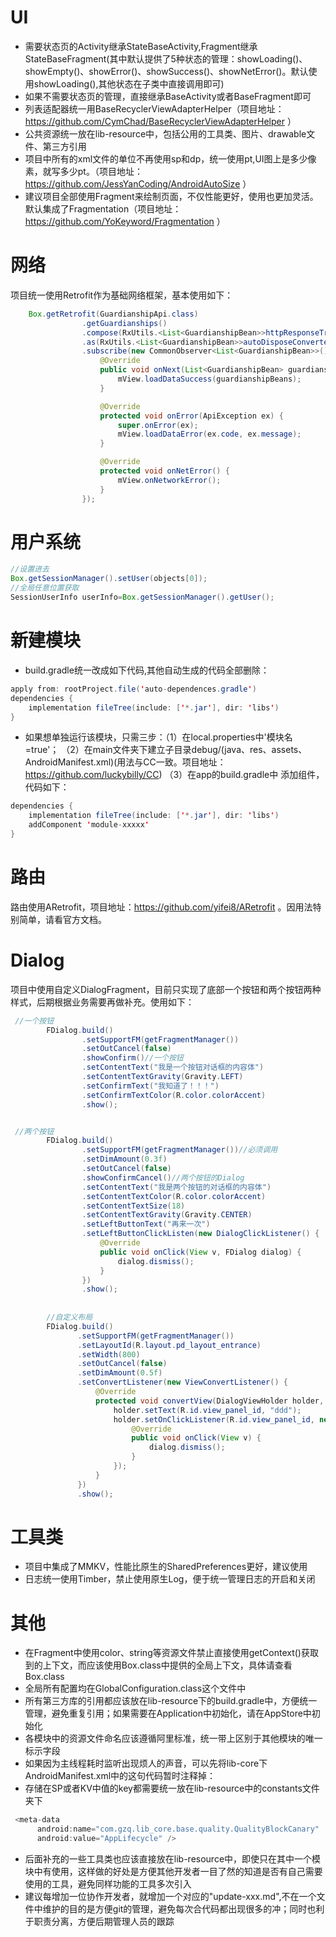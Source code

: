 # UI
- 需要状态页的Activity继承StateBaseActivity,Fragment继承StateBaseFragment(其中默认提供了5种状态的管理：showLoading()、showEmpty()、showError()、showSuccess()、showNetError()。默认使用showLoading(),其他状态在子类中直接调用即可)
- 如果不需要状态页的管理，直接继承BaseActivity或者BaseFragment即可
- 列表适配器统一用BaseRecyclerViewAdapterHelper（项目地址：https://github.com/CymChad/BaseRecyclerViewAdapterHelper ）
- 公共资源统一放在lib-resource中，包括公用的工具类、图片、drawable文件、第三方引用
- 项目中所有的xml文件的单位不再使用sp和dp，统一使用pt,UI图上是多少像素，就写多少pt。（项目地址：https://github.com/JessYanCoding/AndroidAutoSize ）    
- 建议项目全部使用Fragment来绘制页面，不仅性能更好，使用也更加灵活。默认集成了Fragmentation（项目地址：https://github.com/YoKeyword/Fragmentation ）

  
# 网络

项目统一使用Retrofit作为基础网络框架，基本使用如下：
```java
    Box.getRetrofit(GuardianshipApi.class)
                .getGuardianships()
                .compose(RxUtils.<List<GuardianshipBean>>httpResponseTransformer())
                .as(RxUtils.<List<GuardianshipBean>>autoDisposeConverter(mLifecycleOwner))
                .subscribe(new CommonObserver<List<GuardianshipBean>>() {
                    @Override
                    public void onNext(List<GuardianshipBean> guardianshipBeans) {
                        mView.loadDataSuccess(guardianshipBeans);
                    }

                    @Override
                    protected void onError(ApiException ex) {
                        super.onError(ex);
                        mView.loadDataError(ex.code, ex.message);
                    }

                    @Override
                    protected void onNetError() {
                        mView.onNetworkError();
                    }
                });
```     
      
      
# 用户系统

```java
//设置进去
Box.getSessionManager().setUser(objects[0]);
//全局任意位置获取
SessionUserInfo userInfo=Box.getSessionManager().getUser();
```
# 新建模块

- build.gradle统一改成如下代码,其他自动生成的代码全部删除：
```java
apply from: rootProject.file('auto-dependences.gradle')
dependencies {
    implementation fileTree(include: ['*.jar'], dir: 'libs')
}
```
- 如果想单独运行该模块，只需三步：（1）在local.properties中'模块名=true'；
（2）在main文件夹下建立子目录debug/(java、res、assets、AndroidManifest.xml)(用法与CC一致。项目地址：https://github.com/luckybilly/CC)
（3）在app的build.gradle中 添加组件，代码如下：
```java
dependencies {
    implementation fileTree(include: ['*.jar'], dir: 'libs')
    addComponent 'module-xxxxx'
}
```

# 路由
路由使用ARetrofit，项目地址：https://github.com/yifei8/ARetrofit 。因用法特别简单，请看官方文档。

# Dialog
项目中使用自定义DialogFragment，目前只实现了底部一个按钮和两个按钮两种样式，后期根据业务需要再做补充。使用如下：
```java
 //一个按钮
        FDialog.build()
                .setSupportFM(getFragmentManager())
                .setOutCancel(false)
                .showConfirm()//一个按钮
                .setContentText("我是一个按钮对话框的内容体")
                .setContentTextGravity(Gravity.LEFT)
                .setConfirmText("我知道了！！！")
                .setConfirmTextColor(R.color.colorAccent)
                .show();


 //两个按钮
        FDialog.build()
                .setSupportFM(getFragmentManager())//必须调用
                .setDimAmount(0.3f)
                .setOutCancel(false)
                .showConfirmCancel()//两个按钮的Dialog
                .setContentText("我是两个按钮的对话框的内容体")
                .setContentTextColor(R.color.colorAccent)
                .setContentTextSize(18)
                .setContentTextGravity(Gravity.CENTER)
                .setLeftButtonText("再来一次")
                .setLeftButtonClickListen(new DialogClickListener() {
                    @Override
                    public void onClick(View v, FDialog dialog) {
                        dialog.dismiss();
                    }
                })
                .show();    
        
        
        //自定义布局
        FDialog.build()
               .setSupportFM(getFragmentManager())
               .setLayoutId(R.layout.pd_layout_entrance)
               .setWidth(800)
               .setOutCancel(false)
               .setDimAmount(0.5f)
               .setConvertListener(new ViewConvertListener() {
                   @Override
                   protected void convertView(DialogViewHolder holder, FDialog dialog) {
                       holder.setText(R.id.view_panel_id, "ddd");
                       holder.setOnClickListener(R.id.view_panel_id, new View.OnClickListener() {
                           @Override
                           public void onClick(View v) {
                               dialog.dismiss();
                           }
                       });
                   }
               })
               .show();
```
# 工具类
- 项目中集成了MMKV，性能比原生的SharedPreferences更好，建议使用
- 日志统一使用Timber，禁止使用原生Log，便于统一管理日志的开启和关闭

# 其他
- 在Fragment中使用color、string等资源文件禁止直接使用getContext()获取到的上下文，而应该使用Box.class中提供的全局上下文，具体请查看Box.class
- 全局所有配置均在GlobalConfiguration.class这个文件中
- 所有第三方库的引用都应该放在lib-resource下的build.gradle中，方便统一管理，避免重复引用；如果需要在Application中初始化，请在AppStore中初始化
- 各模块中的资源文件命名应该遵循阿里标准，统一带上区别于其他模块的唯一标示字段
- 如果因为主线程耗时监听出现烦人的声音，可以先将lib-core下AndroidManifest.xml中的这句代码暂时注释掉：
- 存储在SP或者KV中值的key都需要统一放在lib-resource中的constants文件夹下


```java
 <meta-data
      android:name="com.gzq.lib_core.base.quality.QualityBlockCanary"
      android:value="AppLifecycle" />
```
- 后面补充的一些工具类也应该直接放在lib-resource中，即使只在其中一个模块中有使用，这样做的好处是方便其他开发者一目了然的知道是否有自己需要使用的工具，避免同样功能的工具多次引入
- 建议每增加一位协作开发者，就增加一个对应的"update-xxx.md",不在一个文件中维护的目的是方便git的管理，避免每次合代码都出现很多的冲；同时也利于职责分离，方便后期管理人员的跟踪